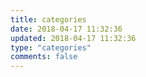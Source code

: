 ```yaml
---
title: categories
date: 2018-04-17 11:32:36
updated: 2018-04-17 11:32:36
type: "categories"
comments: false
---
```

